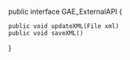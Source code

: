 public interface GAE_ExternalAPI {

    public void updateXML(File xml)
    public void saveXML()
    

}